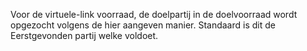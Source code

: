 Voor de virtuele-link voorraad, de doelpartij in de doelvoorraad wordt opgezocht volgens de hier aangeven manier. Standaard is dit de Eerstgevonden partij welke voldoet.